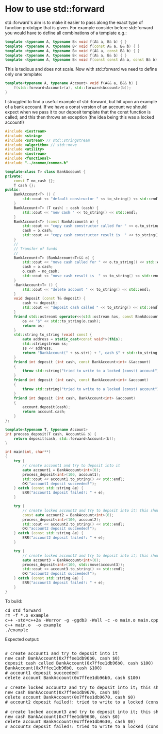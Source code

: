 How to use std::forward
=======================

std::forward's aim is to make it easier to pass along the exact type of function
prototype that is given. For example consider before std::forward you would have
to define all combinations of a template e.g.:
```C++
template <typename A, typename B< void f(A& a, B& b) { }
template <typename A, typename B< void f(const A& a, B& b) { }
template <typename A, typename B< void f(A& a, const B& b) { }
template <typename A, typename B< void f(A& a, B& b) { }
template <typename A, typename B< void f(const const A& a, const B& b) { }
```
This is tedious and does not scale. Now with std::forward we need to define only one template:
```C++
template<typename A, typename Account> void f(A&& a, B&& b) {
    f(std::forward<Account>(a), std::forward<Account>(b));
}
```
I struggled to find a useful example of std::forward, but hit upon an example
of a bank account. If we have a const version of an account we should expect
when we pass it to our deposit template that the const function is called;
and this then throws an exception (the idea being this was a locked account!)
```C++
#include <iostream>
#include <string>
#include <sstream> // std::stringstream
#include <algorithm> // std::move
#include <utility>
#include <iostream>
#include <functional>
#include "../common/common.h"

template<class T> class BankAccount {
private:
    const T no_cash {};
    T cash {};
public:
    BankAccount<T> () {
        std::cout << "default constructor " << to_string() << std::endl;
    }
    BankAccount<T> (T cash) : cash (cash) {
        std::cout << "new cash " << to_string() << std::endl;
    }
    BankAccount<T> (const BankAccount& o) {
        std::cout << "copy cash constructor called for " << o.to_string() << std::endl;
        cash = o.cash;
        std::cout << "copy cash constructor result is  " << to_string() << std::endl;
    }
    //
    // Transfer of funds
    //
    BankAccount<T> (BankAccount<T>&& o) {
        std::cout << "move cash called for " << o.to_string() << std::endl;
        cash = o.cash;
        o.cash = no_cash;
        std::cout << "move cash result is  " << to_string() << std::endl;
    }
    ~BankAccount<T> () {
        std::cout << "delete account " << to_string() << std::endl;
    }
    void deposit (const T& deposit) {
        cash += deposit;
        std::cout << "deposit cash called " << to_string() << std::endl;
    }
    friend std::ostream& operator<<(std::ostream &os, const BankAccount<T>& o) {
        os << "$" << std::to_string(o.cash);
        return os;
    }
    std::string to_string (void) const {
        auto address = static_cast<const void*>(this);
        std::stringstream ss;
        ss << address;
        return "BankAccount(" + ss.str() + ", cash $" + std::to_string(cash) + ")";
    }
    friend int deposit (int cash, const BankAccount<int> &&account)
    {
        throw std::string("tried to write to a locked (const) account");
    }
    friend int deposit (int cash, const BankAccount<int> &account)
    {
        throw std::string("tried to write to a locked (const) account");
    }
    friend int deposit (int cash, BankAccount<int> &account)
    {
        account.deposit(cash);
        return account.cash;
    }
};

template<typename T, typename Account>
int process_deposit(T cash, Account&& b) {
    return deposit(cash, std::forward<Account>(b));
}

int main(int, char**)
{
    try {
        // create account1 and try to deposit into it
        auto account1 = BankAccount<int>(0);
        process_deposit<int>(100, account1);
        std::cout << account1.to_string() << std::endl;
        OK("account1 deposit succeeded!");
    } catch (const std::string &e) {
        ERR("account1 deposit failed!: " + e);
    }

    try {
        // create locked account2 and try to deposit into it; this should fail
        const auto account2 = BankAccount<int>(0);
        process_deposit<int>(100, account2);
        std::cout << account2.to_string() << std::endl;
        OK("account2 deposit succeeded!");
    } catch (const std::string &e) {
        ERR("account2 deposit failed!: " + e);
    }

    try {
        // create locked account3 and try to deposit into it; this should fail
        auto account3 = BankAccount<int>(0);
        process_deposit<int>(100, std::move(account3));
        std::cout << account3.to_string() << std::endl;
        OK("account3 deposit succeeded!");
    } catch (const std::string &e) {
        ERR("account3 deposit failed!: " + e);
    }
}
```
To build:
<pre>
cd std_forward
rm -f *.o example
c++ -std=c++2a -Werror -g -ggdb3 -Wall -c -o main.o main.cpp
c++ main.o  -o example
./example
</pre>
Expected output:
<pre>

# create account1 and try to deposit into it
new cash BankAccount(0x7ffee1db96b0, cash $0)
deposit cash called BankAccount(0x7ffee1db96b0, cash $100)
BankAccount(0x7ffee1db96b0, cash $100)
# account1 deposit succeeded!
delete account BankAccount(0x7ffee1db96b0, cash $100)

# create locked account2 and try to deposit into it; this should fail
new cash BankAccount(0x7ffee1db9670, cash $0)
delete account BankAccount(0x7ffee1db9670, cash $0)
# account2 deposit failed!: tried to write to a locked (const) account

# create locked account3 and try to deposit into it; this should fail
new cash BankAccount(0x7ffee1db9630, cash $0)
delete account BankAccount(0x7ffee1db9630, cash $0)
# account3 deposit failed!: tried to write to a locked (const) account
</pre>
